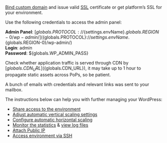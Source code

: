 [Bind custom domain](https://docs.jelastic.com/ssh-access) and issue valid [SSL](https://docs.jelastic.com/jelastic-ssl) certificate or get platform’s SSL for your environment.

Use the following credentials to access the admin panel:

**Admin Panel**: [${globals.PROTOCOL}://${settings.envName}.${globals.REGION-0}/wp-admin/](${globals.PROTOCOL}://${settings.envName}.${globals.REGION-0}/wp-admin/)  
**Login**: admin  
**Password**: ${globals.WP_ADMIN_PASS}  

Check whether application traffic is served through CDN by [${globals.CDN_URL}](${globals.CDN_URL}), it may take up to 1 hour to propagate static assets across PoPs, so be patient.

A bunch of emails with credentials and relevant links was sent to your mailbox.

The instructions below can help you with further managing your WordPress:

* [Share access to the environment](http://docs.jelastic.com/share-environment)
* [Adjust automatic vertical scaling settings](http://docs.jelastic.com/automatic-vertical-scaling)
* [Configure automatic horizontal scaling](http://docs.jelastic.com/automatic-horizontal-scaling)
* [Monitor the statistics](http://docs.jelastic.com/view-app-statistics) & [view log files](https://docs.jelastic.com/view-log-files)
* [Attach Public IP](https://docs.jelastic.com/public-ip)
* [Access environment via SSH](https://docs.jelastic.com/ssh-access)
